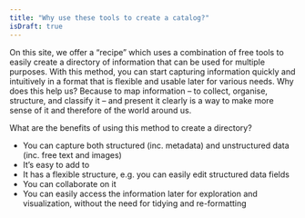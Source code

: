 ```yaml
---
title: "Why use these tools to create a catalog?"
isDraft: true
---
```


On this site, we offer a “recipe” which uses a combination of free tools to easily create a directory of information that can be used for multiple purposes. With this method, you can start capturing information quickly and intuitively in a format that is flexible and usable later for various needs. Why does this help us? Because to map information – to collect, organise, structure, and classify it – and present it clearly is a way to make more sense of it and therefore of the world around us. 

What are the benefits of using this method to create a directory?
- You can capture both structured (inc. metadata) and unstructured data (inc. free text and images)
- It’s easy to add to 
- It has a flexible structure, e.g. you can easily edit structured data fields
- You can collaborate on it
- You can easily access the information later for exploration and visualization, without the need for tidying and re-formatting
